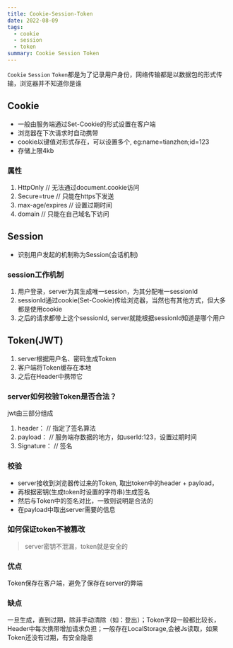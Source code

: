 ```yaml
---
title: Cookie-Session-Token
date: 2022-08-09
tags:
  - cookie
  - session
  - token
summary: Cookie Session Token
---
```

`Cookie` `Session` `Token`都是为了记录用户身份，网络传输都是以数据包的形式传输，浏览器并不知道你是谁
## Cookie
* 一般由服务端通过Set-Cookie的形式设置在客户端
* 浏览器在下次请求时自动携带
* cookie以键值对形式存在，可以设置多个, eg:name=tianzhen;id=123
* 存储上限4kb
### 属性
1. HttpOnly // 无法通过document.cookie访问
2. Secure=true // 只能在https下发送
3. max-age/expires // 设置过期时间
4. domain // 只能在自己域名下访问
## Session
* 识别用户发起的机制称为Session(会话机制)
<!-- * session也是由服务端生成，通常命名为SessionId,常用cookie的形式来发送到浏览器 -->
### session工作机制
1. 用户登录，server为其生成唯一session，为其分配唯一sessionId
2. sessionId通过cookie(Set-Cookie)传给浏览器，当然也有其他方式，但大多都是使用cookie
3. 之后的请求都带上这个sessionId, server就能根据sessionId知道是哪个用户
## Token(JWT)
1. server根据用户名、密码生成Token
2. 客户端将Token缓存在本地
3. 之后在Header中携带它
### server如何校验Token是否合法？
jwt由三部分组成
1. header： // 指定了签名算法
2. payload： // 服务端存数据的地方，如userId:123，设置过期时间
3. Signature： // 签名
### 校验
* server接收到浏览器传过来的Token, 取出token中的header + payload，
* 再根据密钥(生成token时设置的字符串)生成签名 
* 然后与Token中的签名对比，一致则说明是合法的
* 在payload中取出server需要的信息
### 如何保证token不被篡改
> server密钥不泄漏，token就是安全的
### 优点
Token保存在客户端，避免了保存在server的弊端
### 缺点
一旦生成，直到过期，除非手动清除（如：登出）；Token字段一般都比较长，Header中每次携带增加请求负担；一般存在LocalStorage,会被Js读取，如果Token还没有过期，有安全隐患